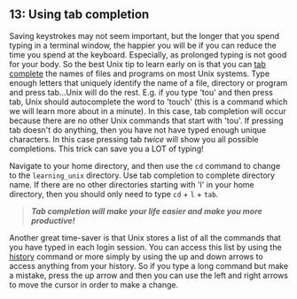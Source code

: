 ## 13: Using tab completion

Saving keystrokes may not seem important, but the longer that you spend typing in a terminal window, the happier you will be if you can reduce the time you spend at the keyboard. Especially, as prolonged typing is not good for your body. So the best Unix tip to learn early on is that you can [tab complete][] the names of files and programs on most Unix systems. Type enough letters that uniquely identify the name of a file, directory or program and press tab...Unix will do the rest. E.g. if you type 'tou' and then press tab, Unix should autocomplete the word to 'touch' (this is a command which we will learn more about in a minute). In this case, tab completion will occur because there are no other Unix commands that start with 'tou'. If pressing tab doesn't do anything, then you have not have typed enough unique characters. In this case pressing tab _twice_ will show you all possible completions. This trick can save you a LOT of typing!

Navigate to your home directory, and then use the `cd` command to change to the `learning_unix` directory. Use tab completion to complete directory name. If there are no other directories starting with 'l' in your home directory, then you should only need to type `cd` + `l` + `tab`.

>***Tab completion will make your life easier and make you more productive!***

Another great time-saver is that Unix stores a list of all the commands that you have typed in each login session. You can access this list by using the [history][] command or more simply by using the up and down arrows to access anything from your history. So if you type a long command but make a mistake, press the up arrow and then you can use the left and right arrows to move the cursor in order to make a change.

[tab complete]: http://en.wikipedia.org/wiki/Command_line_completion
[history]: http://en.wikipedia.org/wiki/History_(Unix)
